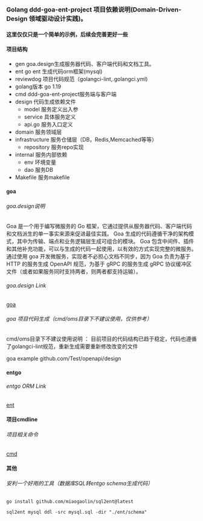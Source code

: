 ### Golang ddd-goa-ent-project 项目依赖说明(Domain-Driven-Design 领域驱动设计实践)。

#### 这里仅仅只是一个简单的示例，后续会完善更好一些

#### 项目结构
- gen            goa.design生成服务器代码、客户端代码和文档工具。 <br>
- ent            go ent 生成代码orm框架(mysql)  <br>
- reviewdog      项目代码规范（golangci-lint,.golangci.yml)  <br>
- golang版本      go 1.19   <br>
- cmd            ddd-goa-ent-project服务端与客户端 <br>
- design         代码生成依赖文件 <br>
  - model        服务定义出入参 <br>
  - service      具体服务定义 <br>
  - api.go       服务入口定义 <br>
- domain         服务领域层 
- infrastructure 服务仓储层（DB，Redis,Memcached等等）
  -  repository  服务repo实现
- internal       服务内部依赖
  - env          环境变量
  - dao          服务DB
- Makefile       服务makefile

#### goa

###### goa.design说明

Goa 是一个用于编写微服务的 Go 框架，它通过提供从服务器代码、客户端代码和文档派生的单一事实来源来促进最佳实践。 Goa 生成的代码遵循干净的架构模式，其中为传输、端点和业务逻辑层生成可组合的模块。 Goa 包含中间件、插件和其他补充功能，可以与生成的代码一起使用，以有效的方式实现完整的微服务。 通过使用 goa 开发微服务，实现者不必担心文档不同步，因为 Goa 负责为基于 HTTP 的服务生成 OpenAPI 规范，为基于 gRPC 的服务生成 gRPC 协议缓冲区文件（或者如果服务同时支持两者，则两者都支持运输）。

###### goa.design Link

[goa](https://goa.design/)

###### goa 项目代码生成（cmd/oms目录下不建议使用，仅供参考）
cmd/oms目录下不建议使用说明 ： 目前项目的代码结构已趋于稳定，代码也遵循了golangci-lint规范，重新生成需要重新修改改变的文件

goa example github.com/Test/openapi/design

#### entgo

###### entgo ORM Link

[ent](https://entgo.io/)

#### 项目cmdline

###### 项目相关命令

[cmd](Makefile)

#### 其他

###### 安利一个好用的工具（数据库SQL转entgo schema生成代码）
```shell
go install github.com/miaogaolin/sql2ent@latest

sql2ent mysql ddl -src mysql.sql -dir "./ent/schema"
```